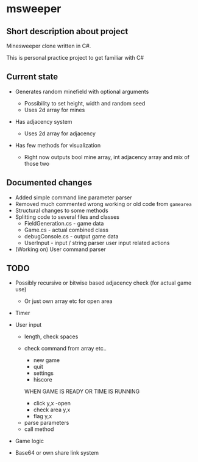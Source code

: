 ﻿# msweeper

## Short description about project
Minesweeper clone written in C#.

This is personal practice project to get familiar with C#

## Current state

* Generates random minefield with optional arguments
    * Possibility to set height, width and random seed 
    * Uses 2d array for mines

* Has adjacency system
    * Uses 2d array for adjacency

* Has few methods for visualization
    * Right now outputs bool mine array, int adjacency array and mix of those two

## Documented changes
* Added simple command line parameter parser
* Removed much commented wrong working or old code from ```gamearea```
* Structural changes to some methods
* Splitting code to several files and classes
    * FieldGeneration.cs - game data
    * Game.cs - actual combined class
    * debugConsole.cs - output game data
    * UserInput - input / string parser user input related actions
* (Working on) User command parser

## TODO
* Possibly recursive or bitwise based adjacency check (for actual game use)
    * Or just own array etc for open area
* Timer
* User input
    
    - length, check spaces
    - check command from array etc..
    
        - new game
        - quit
        - settings
        - hiscore
    
        WHEN GAME IS READY OR TIME IS RUNNING
        - click y,x
            -open
        - check area y,x 
        - flag y,x
     
    * parse parameters
    * call method

* Game logic
* Base64 or own share link system


